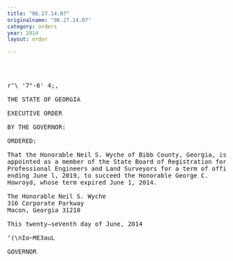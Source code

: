 ```yaml
---
title: "06.27.14.07"
originalname: "06.27.14.07"
category: orders
year: 2014
layout: order

---
```

<pre>
   
   

r‘\ '7"-6' 4;,

THE STATE OF GEORGIA

EXECUTIVE ORDER

BY THE GOVERNOR:

ORDERED:

That the Honorable Neil S. Wyche of Bibb County, Georgia, is
appointed as a member of the State Board of Registration for
Professional Engineers and Land Surveyors for a term of office
ending June l, 2019, to succeed the Honorable George C.
Howroyd, whose term expired June 1, 2014.

The Honorable Neil S. Wyche
316 Corporate Parkway
Macon, Georgia 31210

This twenty—seVenth day of June, 2014

‘(\nIo~ME3auL

GOVERNOR

</pre>
